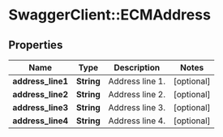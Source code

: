 # SwaggerClient::ECMAddress

## Properties
Name | Type | Description | Notes
------------ | ------------- | ------------- | -------------
**address_line1** | **String** | Address line 1. | [optional] 
**address_line2** | **String** | Address line 2. | [optional] 
**address_line3** | **String** | Address line 3. | [optional] 
**address_line4** | **String** | Address line 4. | [optional] 

